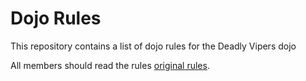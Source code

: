 Dojo Rules
==========

This repository contains a list of dojo rules for the Deadly Vipers dojo

All members should read the rules [original rules](https://github.com/deadlyvipers).

